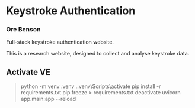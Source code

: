 # Keystroke Authentication
### Ore Benson

Full-stack keystroke authentication website.

This is a research website, designed to collect and analyse keystroke data.

## Activate VE
> python -m venv .venv
> .\.venv\Scripts\activate
> pip install -r requirements.txt
> pip freeze > requirements.txt
> deactivate
> uvicorn app.main:app --reload
